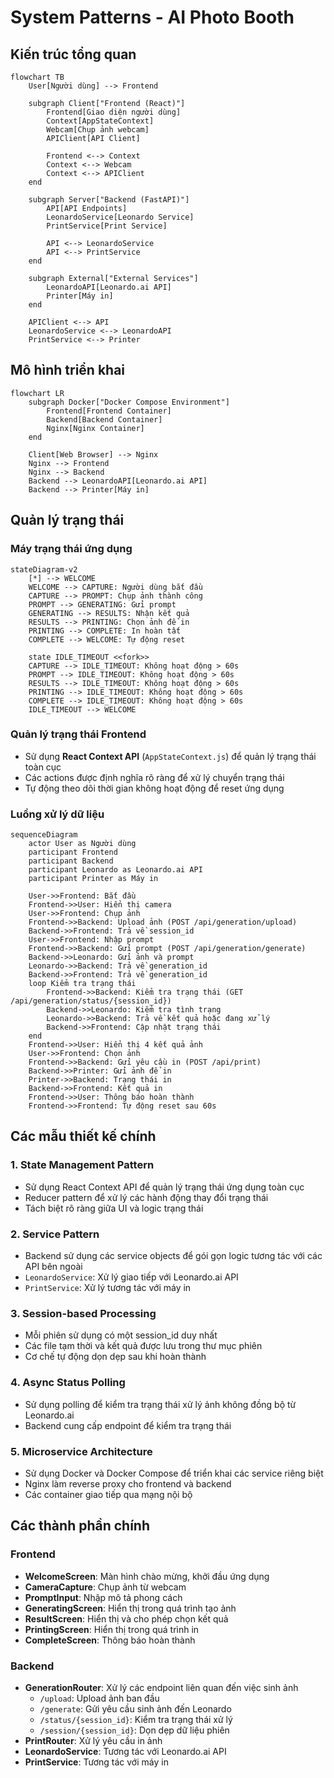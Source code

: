 # System Patterns - AI Photo Booth

## Kiến trúc tổng quan

```mermaid
flowchart TB
    User[Người dùng] --> Frontend
    
    subgraph Client["Frontend (React)"]
        Frontend[Giao diện người dùng]
        Context[AppStateContext]
        Webcam[Chụp ảnh webcam]
        APIClient[API Client]
        
        Frontend <--> Context
        Context <--> Webcam
        Context <--> APIClient
    end
    
    subgraph Server["Backend (FastAPI)"]
        API[API Endpoints]
        LeonardoService[Leonardo Service]
        PrintService[Print Service]
        
        API <--> LeonardoService
        API <--> PrintService
    end
    
    subgraph External["External Services"]
        LeonardoAPI[Leonardo.ai API]
        Printer[Máy in]
    end
    
    APIClient <--> API
    LeonardoService <--> LeonardoAPI
    PrintService <--> Printer
```

## Mô hình triển khai

```mermaid
flowchart LR
    subgraph Docker["Docker Compose Environment"]
        Frontend[Frontend Container]
        Backend[Backend Container]
        Nginx[Nginx Container]
    end
    
    Client[Web Browser] --> Nginx
    Nginx --> Frontend
    Nginx --> Backend
    Backend --> LeonardoAPI[Leonardo.ai API]
    Backend --> Printer[Máy in]
```

## Quản lý trạng thái

### Máy trạng thái ứng dụng

```mermaid
stateDiagram-v2
    [*] --> WELCOME
    WELCOME --> CAPTURE: Người dùng bắt đầu
    CAPTURE --> PROMPT: Chụp ảnh thành công
    PROMPT --> GENERATING: Gửi prompt
    GENERATING --> RESULTS: Nhận kết quả
    RESULTS --> PRINTING: Chọn ảnh để in
    PRINTING --> COMPLETE: In hoàn tất
    COMPLETE --> WELCOME: Tự động reset
    
    state IDLE_TIMEOUT <<fork>>
    CAPTURE --> IDLE_TIMEOUT: Không hoạt động > 60s
    PROMPT --> IDLE_TIMEOUT: Không hoạt động > 60s
    RESULTS --> IDLE_TIMEOUT: Không hoạt động > 60s
    PRINTING --> IDLE_TIMEOUT: Không hoạt động > 60s
    COMPLETE --> IDLE_TIMEOUT: Không hoạt động > 60s
    IDLE_TIMEOUT --> WELCOME
```

### Quản lý trạng thái Frontend

- Sử dụng **React Context API** (`AppStateContext.js`) để quản lý trạng thái toàn cục
- Các actions được định nghĩa rõ ràng để xử lý chuyển trạng thái
- Tự động theo dõi thời gian không hoạt động để reset ứng dụng

### Luồng xử lý dữ liệu

```mermaid
sequenceDiagram
    actor User as Người dùng
    participant Frontend
    participant Backend
    participant Leonardo as Leonardo.ai API
    participant Printer as Máy in
    
    User->>Frontend: Bắt đầu
    Frontend->>User: Hiển thị camera
    User->>Frontend: Chụp ảnh
    Frontend->>Backend: Upload ảnh (POST /api/generation/upload)
    Backend->>Frontend: Trả về session_id
    User->>Frontend: Nhập prompt
    Frontend->>Backend: Gửi prompt (POST /api/generation/generate)
    Backend->>Leonardo: Gửi ảnh và prompt
    Leonardo->>Backend: Trả về generation_id
    Backend->>Frontend: Trả về generation_id
    loop Kiểm tra trạng thái
        Frontend->>Backend: Kiểm tra trạng thái (GET /api/generation/status/{session_id})
        Backend->>Leonardo: Kiểm tra tình trạng
        Leonardo->>Backend: Trả về kết quả hoặc đang xử lý
        Backend->>Frontend: Cập nhật trạng thái
    end
    Frontend->>User: Hiển thị 4 kết quả ảnh
    User->>Frontend: Chọn ảnh
    Frontend->>Backend: Gửi yêu cầu in (POST /api/print)
    Backend->>Printer: Gửi ảnh để in
    Printer->>Backend: Trạng thái in
    Backend->>Frontend: Kết quả in
    Frontend->>User: Thông báo hoàn thành
    Frontend->>Frontend: Tự động reset sau 60s
```

## Các mẫu thiết kế chính

### 1. State Management Pattern
- Sử dụng React Context API để quản lý trạng thái ứng dụng toàn cục
- Reducer pattern để xử lý các hành động thay đổi trạng thái
- Tách biệt rõ ràng giữa UI và logic trạng thái

### 2. Service Pattern
- Backend sử dụng các service objects để gói gọn logic tương tác với các API bên ngoài
- `LeonardoService`: Xử lý giao tiếp với Leonardo.ai API
- `PrintService`: Xử lý tương tác với máy in

### 3. Session-based Processing
- Mỗi phiên sử dụng có một session_id duy nhất
- Các file tạm thời và kết quả được lưu trong thư mục phiên
- Cơ chế tự động dọn dẹp sau khi hoàn thành

### 4. Async Status Polling
- Sử dụng polling để kiểm tra trạng thái xử lý ảnh không đồng bộ từ Leonardo.ai
- Backend cung cấp endpoint để kiểm tra trạng thái

### 5. Microservice Architecture
- Sử dụng Docker và Docker Compose để triển khai các service riêng biệt
- Nginx làm reverse proxy cho frontend và backend
- Các container giao tiếp qua mạng nội bộ

## Các thành phần chính

### Frontend
- **WelcomeScreen**: Màn hình chào mừng, khởi đầu ứng dụng
- **CameraCapture**: Chụp ảnh từ webcam
- **PromptInput**: Nhập mô tả phong cách
- **GeneratingScreen**: Hiển thị trong quá trình tạo ảnh
- **ResultScreen**: Hiển thị và cho phép chọn kết quả
- **PrintingScreen**: Hiển thị trong quá trình in
- **CompleteScreen**: Thông báo hoàn thành

### Backend
- **GenerationRouter**: Xử lý các endpoint liên quan đến việc sinh ảnh
  - `/upload`: Upload ảnh ban đầu
  - `/generate`: Gửi yêu cầu sinh ảnh đến Leonardo
  - `/status/{session_id}`: Kiểm tra trạng thái xử lý
  - `/session/{session_id}`: Dọn dẹp dữ liệu phiên
- **PrintRouter**: Xử lý yêu cầu in ảnh
- **LeonardoService**: Tương tác với Leonardo.ai API
- **PrintService**: Tương tác với máy in
